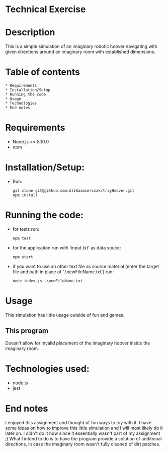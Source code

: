 # Technical Exercise

# Description
This is a simple simulation of an imaginary robotic hoover navigating with given directions around an imaginary room with established dimensions.

# Table of contents
    * Requirements
    * Installation/Setup
    * Running the code
    * Usage
    * Technologies
    * End notes
# Requirements
- Node.js >= 8.10.0
- npm
# Installation/Setup:
- Run:
    ```
    git clone git@github.com:AliKazmierczak/trayHoover.git
    npm install
    ```
# Running the code:
- for tests run:
    ```
    npm test
    ```
- for the application run with 'input.txt' as data souce:
    ```
    npm start 
    ```
- if you want to use an other text file as source material (enter the target file and path in place of '.\newFileName.txt') run:
    ```
    node index.js .\newFileName.txt
    ```

# Usage 
This simulation has little usage outside of fun and games.
## This program
Doesn't allow for invalid placement of the imaginary hoover inside the imaginary room.

# Technologies used:
- node js
- jest

# End notes
I enjoyed this assignment and thought of fun ways to toy with it. 
I have some ideas on how to improve this little simulation and I will most likely do it later on. I didn't do it now since it essentially wasn't part of my assignment ;) 
What I intend to do is to have the program provide a solution of additional directions, in case the imaginary room wasn't fully cleaned of dirt patches.